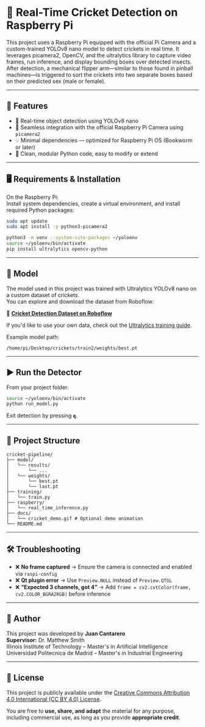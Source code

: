 # 🦗 Real-Time Cricket Detection on Raspberry Pi

This project uses a Raspberry Pi equipped with the official Pi Camera and a custom-trained YOLOv8 nano model to detect crickets in real time. It leverages picamera2, OpenCV, and the ultralytics library to capture video frames, run inference, and display bounding boxes over detected insects.
After detection, a mechanical flipper arm—similar to those found in pinball machines—is triggered to sort the crickets into two separate boxes based on their predicted sex (male or female).

---

## 🚀 Features

- 🧠 Real-time object detection using YOLOv8 nano 
- 🎥 Seamless integration with the official Raspberry Pi Camera using `picamera2`  
- 💡 Minimal dependencies — optimized for Raspberry Pi OS (Bookworm or later)  
- 🐍 Clean, modular Python code, easy to modify or extend  

---

## 🖥️ Requirements & Installation

On the Raspberry Pi:  
Install system dependencies, create a virtual environment, and install required Python packages:

```bash
sudo apt update
sudo apt install -y python3-picamera2

python3 -m venv --system-site-packages ~/yoloenv
source ~/yoloenv/bin/activate
pip install ultralytics opencv-python
```

---

## 🧠 Model

The model used in this project was trained with Ultralytics YOLOv8 nano on a custom dataset of crickets.  
You can explore and download the dataset from Roboflow:

🔗 **[Cricket Detection Dataset on Roboflow](https://universe.roboflow.com/cricket-sex-classification/auto-cricket)**

If you'd like to use your own data, check out the [Ultralytics training guide](https://docs.ultralytics.com).

Example model path:

```
/home/pi/Desktop/crickets/train2/weights/best.pt
```

---

## ▶️ Run the Detector

From your project folder:

```bash
source ~/yoloenv/bin/activate
python run_model.py
```

Exit detection by pressing **`q`**.

---

## 📂 Project Structure

```
cricket-pipeline/
├── model/
│   └── results/
│       └── ...
│   └── weights/
│       └── best.pt
│       └── last.pt
├── training/
│   └── train.py
├── raspberry/
│   └── real_time_inference.py
├── docs/
│   └── cricket_demo.gif # Optional demo animation
└── README.md
```

---

## 🛠️ Troubleshooting

- ❌ **No frame captured** → Ensure the camera is connected and enabled via `raspi-config`  
- ❌ **Qt plugin error** → Use `Preview.NULL` instead of `Preview.QTGL`  
- ❌ **“Expected 3 channels, got 4”** → Add `frame = cv2.cvtColor(frame, cv2.COLOR_BGRA2RGB)` before inference  

---

## 👤 Author

This project was developed by **Juan Cantarero**  
**Supervisor:** Dr. Matthew Smith  
Illinois Institute of Technology – Master's in Artificial Intelligence                      
Universidad Politecnica de Madrid – Master's in Industrial Engineering

---

## 📜 License

This project is publicly available under the [Creative Commons Attribution 4.0 International (CC BY 4.0) License](https://creativecommons.org/licenses/by/4.0/).

You are free to **use, share, and adapt** the material for any purpose, including commercial use, as long as you provide **appropriate credit**.

